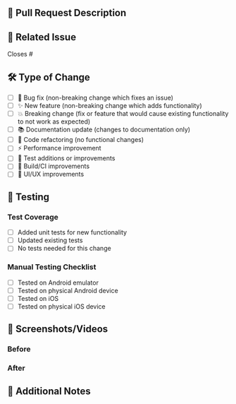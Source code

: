 ## 📝 Pull Request Description

<!-- Provide a brief description of the changes in this PR -->

## 🔗 Related Issue

<!-- Link to the issue this PR addresses (if applicable) -->
Closes #<!-- issue number -->

## 🛠️ Type of Change

<!-- Mark the relevant option with an "x" -->

- [ ] 🐛 Bug fix (non-breaking change which fixes an issue)
- [ ] ✨ New feature (non-breaking change which adds functionality)
- [ ] 💥 Breaking change (fix or feature that would cause existing functionality to not work as expected)
- [ ] 📚 Documentation update (changes to documentation only)
- [ ] 🔧 Code refactoring (no functional changes)
- [ ] ⚡ Performance improvement
- [ ] 🧪 Test additions or improvements
- [ ] 🔨 Build/CI improvements
- [ ] 🎨 UI/UX improvements

## 🧪 Testing

### Test Coverage

<!-- If applicable, describe what testing was added -->

- [ ] Added unit tests for new functionality
- [ ] Updated existing tests
- [ ] No tests needed for this change

### Manual Testing Checklist

<!-- Check all that apply -->

- [ ] Tested on Android emulator
- [ ] Tested on physical Android device
- [ ] Tested on iOS
- [ ] Tested on physical iOS device

## 📸 Screenshots/Videos

<!-- If your changes affect the UI, please provide screenshots or videos -->

### Before

<!-- Screenshots of the current behavior (if applicable) -->

### After

<!-- Screenshots of the new behavior -->

## 📝 Additional Notes

<!-- Any additional information, context, or notes for reviewers -->

